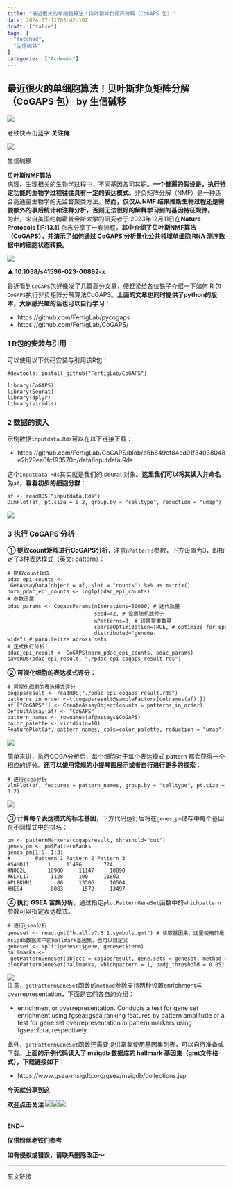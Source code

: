 ```yaml
---
title: "最近很火的单细胞算法！贝叶斯非负矩阵分解（CoGAPS 包）"
date: 2024-07-11T03:42:10Z
draft: ["false"]
tags: [
  "fetched",
  "生信碱移"
]
categories: ["Acdemic"]
---
```

最近很火的单细胞算法！贝叶斯非负矩阵分解（CoGAPS 包） by 生信碱移
------
<div><section data-tool="markdown编辑器" data-website="https://markdown.com.cn/editor"><section powered-by="xiumi.us"><section><section powered-by="xiumi.us"><section><section><section powered-by="xiumi.us"><section><section powered-by="xiumi.us"><section><img data-ratio="1.0324675324675325" data-type="gif" data-w="154" data-src="https://mmbiz.qpic.cn/mmbiz_gif/lN9Tp5oiaqHFn9Rg6MwMU3ukMR9ROPh7bf7QWHEMwhUBUwSUKFsV8oK9noHic3jLaeJVQewHJcLq1cTXVAat35Tw/640?wx_fmt=gif&amp;wxfrom=5&amp;wx_lazy=1" data-imgfileid="100010176" src="https://mmbiz.qpic.cn/mmbiz_gif/lN9Tp5oiaqHFn9Rg6MwMU3ukMR9ROPh7bf7QWHEMwhUBUwSUKFsV8oK9noHic3jLaeJVQewHJcLq1cTXVAat35Tw/640?wx_fmt=gif&amp;wxfrom=5&amp;wx_lazy=1"></section></section></section></section></section><section><section powered-by="xiumi.us"><section><p>老铁快点击蓝字 <strong>关注俺</strong></p></section></section></section><section><section powered-by="xiumi.us"><section><section powered-by="xiumi.us"><section><img data-imgfileid="100010175" data-ratio="1.0324675324675325" data-src="https://mmbiz.qpic.cn/mmbiz_gif/lN9Tp5oiaqHFn9Rg6MwMU3ukMR9ROPh7bf7QWHEMwhUBUwSUKFsV8oK9noHic3jLaeJVQewHJcLq1cTXVAat35Tw/640?wx_fmt=gif&amp;wxfrom=5&amp;wx_lazy=1" data-type="gif" data-w="154" src="https://mmbiz.qpic.cn/mmbiz_gif/lN9Tp5oiaqHFn9Rg6MwMU3ukMR9ROPh7bf7QWHEMwhUBUwSUKFsV8oK9noHic3jLaeJVQewHJcLq1cTXVAat35Tw/640?wx_fmt=gif&amp;wxfrom=5&amp;wx_lazy=1"></section></section></section></section></section></section></section></section></section><section data-mpa-powered-by="yiban.io" data-style='white-space: normal; max-width: 100%; letter-spacing: 0.544px; text-size-adjust: auto; background-color: rgb(255, 255, 255); font-family: "Helvetica Neue", Helvetica, "Hiragino Sans GB", "Microsoft YaHei", Arial, sans-serif; box-sizing: border-box !important; overflow-wrap: break-word !important;'><section><section><section><section data-id="85660" data-custom="rgb(117, 117, 118)" data-color="rgb(117, 117, 118)"><section data-style="margin-top: 2em; padding-top: 0.5em; padding-bottom: 0.5em; max-width: 100%; border-style: solid none; text-decoration: inherit; border-top-color: rgb(204, 204, 204); border-bottom-color: rgb(204, 204, 204); border-top-width: 1px; border-bottom-width: 1px; box-sizing: border-box !important; overflow-wrap: break-word !important;"><p><span>生信碱移</span></p><section><span><span><strong>贝叶斯NMF算法</strong></span></span></section></section></section></section></section></section></section><section>病理、生理相关的生物学过程中，不同基因各司其职。<strong>一个普遍的假设是，执行特定功能的生物学过程往往具有一定的表达模式</strong>。非负矩阵分解（NMF）是一种适合高通量生物学的无监督聚类方法。<strong>然而，仅仅从 NMF 结果推断生物过程还是需要额外的事后统计和注释分析，否则无法很好的解释学习到的基因特征规律。</strong></section><section>为此，来自美国约翰霍普金斯大学的研究者于 2023年12月11日在<span><strong>Nature Protocols </strong></span><span><strong>[</strong><strong>IF:13.1</strong><strong>]</strong></span> 杂志分享了一套流程，<strong>其中介绍了贝叶斯NMF算法（CoGAPS），并演示了如何通过 CoGAPS 分析量化公共领域单细胞 RNA 测序数据中的细胞状态转换。</strong></section><p><img data-croporisrc="https://mmbiz.qpic.cn/sz_mmbiz_png/LvUIqvYKCeWpvb9yav65d6msLM3iaKDcN5ZAt1ibczaNpy3RgRyPvvy7xfXrTx7Kneg4icX8DtolonEx3j6NBFzMw/0?wx_fmt=png&amp;from=appmsg" data-cropx1="0" data-cropx2="926.9999999999999" data-cropy1="0" data-cropy2="534.5344827586207" data-galleryid="" data-imgfileid="100010178" data-ratio="0.5760517799352751" data-s="300,640" data-src="https://mmbiz.qpic.cn/sz_mmbiz_jpg/LvUIqvYKCeWpvb9yav65d6msLM3iaKDcNJeM6doicVR6qZ4Q5zuu8VbBGe9OlWswhebFAYtpkp9dB2rPpdOTPmrA/640?wx_fmt=jpeg" data-type="jpeg" data-w="927" src="https://mmbiz.qpic.cn/sz_mmbiz_jpg/LvUIqvYKCeWpvb9yav65d6msLM3iaKDcNJeM6doicVR6qZ4Q5zuu8VbBGe9OlWswhebFAYtpkp9dB2rPpdOTPmrA/640?wx_fmt=jpeg"></p><p data-class="mbImgTitle"><strong>▲ 10.1038/s41596-023-00892-x</strong></p><p>最近看到<code><span>CoGAPS</span></code>包好像发了几篇高分文章，便赶紧给各位铁子介绍一下如何 R 包<code><span>CoGAPS</span></code>执行非负矩阵分解算法CoGAPS。<strong>上面的文章也同时提供了python的版本，大家感兴趣的话也可以自行学习</strong>：</p><ul data-tool="markdown.com.cn编辑器"><li><section>https://github.com/FertigLab/pycogaps</section></li><li><section>https://github.com/FertigLab/CoGAPS/</section></li></ul><h3 data-tool="markdown.com.cn编辑器"><span>1 R包的安装与引用</span></h3><p data-tool="markdown.com.cn编辑器">可以使用以下代码安装与引用该R包：</p><pre data-tool="markdown.com.cn编辑器"><span></span><code><span>#devtools::install_github("FertigLab/CoGAPS")</span><br><br><span>library</span>(CoGAPS)<br><span>library</span>(Seurat)<br><span>library</span>(dplyr)<br><span>library</span>(viridis)<br></code></pre><h3 data-tool="markdown.com.cn编辑器"><span></span><span>2 数据的读入</span><span></span></h3><section>示例数据<code><span>inputdata.Rds</span></code>可以在以下链接下载：</section><ul data-tool="markdown.com.cn编辑器"><li><section>https://github.com/FertigLab/CoGAPS/blob/b6b849cf84ed91f34038048e2b29ea0fcf93570b/data/inputdata.Rds</section></li></ul><section>这个<code><span>inputdata.Rds</span></code>其实就是我们的 seurat 对象。<strong>这里我们可以将其读入并命名为</strong><code><span>af</span></code><strong>，看看初步的细胞分群</strong>：</section><pre data-tool="markdown.com.cn编辑器"><span></span><code>af &lt;- readRDS(<span>"inputdata.Rds"</span>)<br>DimPlot(af, pt.size = <span>0.2</span>, group.by = <span>"celltype"</span>, reduction = <span>"umap"</span>)<br></code></pre><section><img data-galleryid="" data-imgfileid="100010180" data-ratio="0.6493506493506493" data-s="300,640" data-src="https://mmbiz.qpic.cn/sz_mmbiz_png/LvUIqvYKCeWpvb9yav65d6msLM3iaKDcNzZCnFu4lkTIIHMjfuiaqMftZPvKqiaDiaE2SXibQwWHCGYID3y4PF7P7bA/640?wx_fmt=png&amp;from=appmsg" data-type="png" data-w="770" src="https://mmbiz.qpic.cn/sz_mmbiz_png/LvUIqvYKCeWpvb9yav65d6msLM3iaKDcNzZCnFu4lkTIIHMjfuiaqMftZPvKqiaDiaE2SXibQwWHCGYID3y4PF7P7bA/640?wx_fmt=png&amp;from=appmsg"></section><h3 data-tool="markdown.com.cn编辑器"><span></span><span>3 执行 CoGAPS 分析</span><span></span></h3><section><strong>① 提取count矩阵进行CoGAPS分析</strong>，注意<code><span>nPatterns</span></code>参数，下方设置为3，即指定了3种表达模式（英文: pattern）：</section><pre data-tool="markdown.com.cn编辑器"><span></span><code><span># 提取count矩阵</span><br>pdac_epi_counts &lt;- GetAssayData(object = af, slot = <span>"counts"</span>) %&gt;% as.matrix()<br>norm_pdac_epi_counts &lt;- log1p(pdac_epi_counts)<br><span># 参数设置</span><br>pdac_params &lt;- CogapsParams(nIterations=<span>50000</span>, <span># 迭代数量</span><br>                            seed=<span>42</span>, <span># 设置随机数种子</span><br>                            nPatterns=<span>3</span>, <span># 设置聚类数量</span><br>                            sparseOptimization=<span>TRUE</span>, <span># optimize for sparse data</span><br>                            distributed=<span>"genome-wide"</span>) <span># parallelize across sets</span><br><span># 正式执行分析 </span><br>pdac_epi_result &lt;- CoGAPS(norm_pdac_epi_counts, pdac_params)<br>saveRDS(pdac_epi_result, <span>"./pdac_epi_cogaps_result.rds"</span>)<br></code></pre><p><strong>② 可视化细胞的表达模式评分：</strong></p><pre data-tool="markdown.com.cn编辑器"><span></span><code><span># 可视化细胞的表达模式评分</span><br>cogapsresult &lt;- readRDS(<span>"./pdac_epi_cogaps_result.rds"</span>)<br>patterns_in_order &lt;-t(cogapsresult@sampleFactors[colnames(af),])<br>af[[<span>"CoGAPS"</span>]] &lt;- CreateAssayObject(counts = patterns_in_order)<br>DefaultAssay(af) &lt;- <span>"CoGAPS"</span><br>pattern_names &lt;- rownames(af@assays$CoGAPS)<br>color_palette &lt;- viridis(n=<span>10</span>)<br>FeaturePlot(af, pattern_names, cols=color_palette, reduction = <span>"umap"</span>) &amp; NoLegend()<br></code></pre><p><img data-galleryid="" data-imgfileid="100010184" data-ratio="0.4517543859649123" data-s="300,640" data-src="https://mmbiz.qpic.cn/sz_mmbiz_png/LvUIqvYKCeWpvb9yav65d6msLM3iaKDcNDMiaDgV1OVYpsefAFa6IbLFIu4oyjI5rSqmXbbu64jsq9V0yJIO8eZQ/640?wx_fmt=png&amp;from=appmsg" data-type="png" data-w="912" src="https://mmbiz.qpic.cn/sz_mmbiz_png/LvUIqvYKCeWpvb9yav65d6msLM3iaKDcNDMiaDgV1OVYpsefAFa6IbLFIu4oyjI5rSqmXbbu64jsq9V0yJIO8eZQ/640?wx_fmt=png&amp;from=appmsg"></p><p>简单来讲，执行COGA分析后，每个细胞对于每个表达模式 pattern 都会获得一个相应的评分。<strong>还可以使用常规的小提琴图展示或者自行进行更多的探索</strong>：</p><pre data-tool="markdown.com.cn编辑器"><span></span><code><span># 进行gsea分析</span><br>VlnPlot(af, features = pattern_names, group.by = "celltype", pt.size = 0.2)</code></pre><p><img data-galleryid="" data-imgfileid="100010185" data-ratio="0.4830970556161396" data-s="300,640" data-src="https://mmbiz.qpic.cn/sz_mmbiz_png/LvUIqvYKCeWpvb9yav65d6msLM3iaKDcNZ6VfDq8iaClck1Pib4bcSImcucdJ9HrP35yAMibkZe2yfQKCJSHUrBC6A/640?wx_fmt=png&amp;from=appmsg" data-type="png" data-w="917" src="https://mmbiz.qpic.cn/sz_mmbiz_png/LvUIqvYKCeWpvb9yav65d6msLM3iaKDcNZ6VfDq8iaClck1Pib4bcSImcucdJ9HrP35yAMibkZe2yfQKCJSHUrBC6A/640?wx_fmt=png&amp;from=appmsg"></p><p><strong>③ 计算每个表达模式的标志基因</strong>，下方代码运行后将在<code><span>genes_pm</span></code>储存中每个基因在不同模式中的排名：</p><pre data-tool="markdown.com.cn编辑器"><span></span><code>pm &lt;- patternMarkers(cogapsresult, threshold=<span>"cut"</span>)<br>genes_pm &lt;- pm$PatternRanks<br>genes_pm[<span>1</span>:<span>5</span>, <span>1</span>:<span>3</span>]<br><span>#        Pattern_1 Pattern_2 Pattern_3</span><br><span>#SAMD11      1     11496       724</span><br><span>#NOC2L       10980     11147     10890</span><br><span>#KLHL17       1128     100     11802</span><br><span>#PLEKHN1        86     13506     10504</span><br><span>#HES4         8083      1572     13497</span><br></code></pre><section><strong>④ 执行 GSEA 富集分析</strong>，通过指定<code><span>plotPatternGeneSet</span></code>函数中的<code><span>whichpattern</span></code>参数可以指定表达模式。</section><pre data-tool="markdown.com.cn编辑器"><span></span><code><span># 进行gsea分析</span><br>geneset &lt;- read.gmt(<span>"h.all.v7.5.1.symbols.gmt"</span>) <span># 读取基因集，这里使用的是msigdb数据库中的hallmark基因集，也可以自定义</span><br>geneset &lt;- split(geneset$gene, geneset$term)<br>hallmarks &lt;- getPatternGeneSet(object = cogapsresult, gene.sets = geneset, method = <span>"enrichment"</span>)<br>plotPatternGeneSet(hallmarks, whichpattern = <span>1</span>, padj_threshold = <span>0.05</span>)<br></code></pre><section><img data-imgfileid="100010189" data-ratio="0.810989010989011" data-src="https://mmbiz.qpic.cn/sz_mmbiz_png/LvUIqvYKCeWpvb9yav65d6msLM3iaKDcNJ4hntHaBYKKUNPsIerw7zNtOeJg1NH6DiaiaVfbLp1lfUOE6icOKft1ZA/640?wx_fmt=png&amp;from=appmsg" data-type="png" data-w="910" src="https://mmbiz.qpic.cn/sz_mmbiz_png/LvUIqvYKCeWpvb9yav65d6msLM3iaKDcNJ4hntHaBYKKUNPsIerw7zNtOeJg1NH6DiaiaVfbLp1lfUOE6icOKft1ZA/640?wx_fmt=png&amp;from=appmsg"></section><section>注意，<code><span>getPatternGeneSet</span></code>函数的<code><span>method</span></code>参数支持两种设置enrichment与overrepresentation，下面是它们各自的介绍：</section><ul data-tool="markdown.com.cn编辑器"><li><section>enrichment or overrepresentation. Conducts a test for gene set enrichment using fgsea::gsea ranking features by pattern amplitude or a test for gene set overrepresentation in pattern markers using fgsea::fora, respectively.</section></li></ul><section>此外，<code><span>getPatternGeneSet</span></code>函数还需要提供富集使用基因集列表，可以自行准备或下载。<strong>上面的示例代码读入了 msigdb 数据库的 hallmark 基因集（gmt文件格式），下载链接如下</strong>：</section><ul data-tool="markdown.com.cn编辑器"><li><section>https://www.gsea-msigdb.org/gsea/msigdb/collections.jsp</section></li></ul><p><span><span><strong>今天就分享到这</strong></span></span></p><p><span><span><strong>欢迎点击关注 <img data-ratio="1" data-src="https://res.wx.qq.com/t/wx_fed/we-emoji/res/v1.3.10/assets/newemoji/Yellowdog.png" data-w="128" src="https://res.wx.qq.com/t/wx_fed/we-emoji/res/v1.3.10/assets/newemoji/Yellowdog.png"><img data-ratio="1" data-src="https://res.wx.qq.com/t/wx_fed/we-emoji/res/v1.3.10/assets/newemoji/smiley_83b.png" data-w="128" src="https://res.wx.qq.com/t/wx_fed/we-emoji/res/v1.3.10/assets/newemoji/smiley_83b.png"><img data-ratio="1" data-src="https://res.wx.qq.com/t/wx_fed/we-emoji/res/v1.3.10/assets/newemoji/smiley_83b.png" data-w="128" src="https://res.wx.qq.com/t/wx_fed/we-emoji/res/v1.3.10/assets/newemoji/smiley_83b.png"></strong></span></span></p><section><mp-common-profile data-id="MzkyNTIzMzYyMA==" data-pluginname="mpprofile" data-headimg="http://mmbiz.qpic.cn/mmbiz_png/LvUIqvYKCeXYZNMxRMnjiaicO2a27jDZ2FgQga8TdeQcsGRJRIn2IInkKtfcbbMXOBSViaPXpTOBulUlNzd11pzow/0?wx_fmt=png" data-nickname="生信碱移" data-alias="liudoufu307" data-signature="春来秋至，分享我的所见与所识" data-from="2" data-weuitheme="light"></mp-common-profile></section><section><br></section><section><strong><span>END~</span></strong><br></section><p><span><strong>仅供粉丝老铁们参考</strong></span></p><p><strong>如有侵权或错误，请联系删除改正～</strong></p></section><p><mp-style-type data-value="3"></mp-style-type></p></div>  
<hr>
<a href="https://mp.weixin.qq.com/s/ZKhyb4QgierorUb0AibI7A",target="_blank" rel="noopener noreferrer">原文链接</a>
